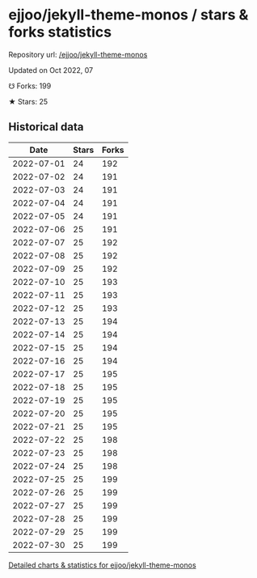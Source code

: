 # ejjoo/jekyll-theme-monos / stars & forks statistics

Repository url: [/ejjoo/jekyll-theme-monos](https://github.com/ejjoo/jekyll-theme-monos)

Updated on Oct 2022, 07

☋ Forks: 199

★ Stars: 25

## Historical data
| Date | Stars | Forks |
|------|-------|-------|
| 2022-07-01 | 24 | 192 | 
| 2022-07-02 | 24 | 191 | 
| 2022-07-03 | 24 | 191 | 
| 2022-07-04 | 24 | 191 | 
| 2022-07-05 | 24 | 191 | 
| 2022-07-06 | 25 | 191 | 
| 2022-07-07 | 25 | 192 | 
| 2022-07-08 | 25 | 192 | 
| 2022-07-09 | 25 | 192 | 
| 2022-07-10 | 25 | 193 | 
| 2022-07-11 | 25 | 193 | 
| 2022-07-12 | 25 | 193 | 
| 2022-07-13 | 25 | 194 | 
| 2022-07-14 | 25 | 194 | 
| 2022-07-15 | 25 | 194 | 
| 2022-07-16 | 25 | 194 | 
| 2022-07-17 | 25 | 195 | 
| 2022-07-18 | 25 | 195 | 
| 2022-07-19 | 25 | 195 | 
| 2022-07-20 | 25 | 195 | 
| 2022-07-21 | 25 | 195 | 
| 2022-07-22 | 25 | 198 | 
| 2022-07-23 | 25 | 198 | 
| 2022-07-24 | 25 | 198 | 
| 2022-07-25 | 25 | 199 | 
| 2022-07-26 | 25 | 199 | 
| 2022-07-27 | 25 | 199 | 
| 2022-07-28 | 25 | 199 | 
| 2022-07-29 | 25 | 199 | 
| 2022-07-30 | 25 | 199 | 


[Detailed charts & statistics for ejjoo/jekyll-theme-monos](https://reviewgithub.com/rep/ejjoo/jekyll-theme-monos)
